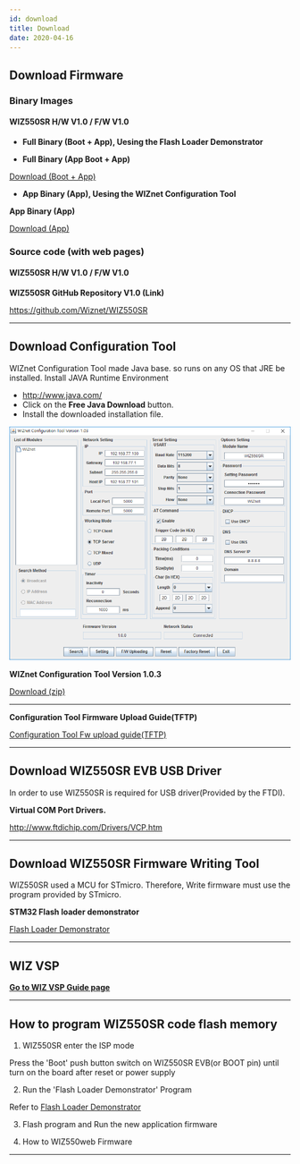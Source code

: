 ```yaml
---
id: download
title: Download
date: 2020-04-16
---
```


## Download Firmware

### Binary Images

#### WIZ550SR H/W V1.0 / F/W V1.0

  - **Full Binary (Boot + App), Uesing the Flash Loader Demonstrator**

  - **Full Binary (App Boot + App)**

<a href="/img/products/wiz550sr/wiz550sr_download/wiz550sr_160531.zip" target="_blank">Download (Boot + App)</a>  

  - **App Binary (App), Uesing the WIZnet Configuration Tool**

**App Binary (App)**  

<a href="/img/products/wiz550sr/wiz550sr_download/wiz550sr_app_160531.zip" target="_blank">Download (App)</a>  


### Source code (with web pages)

#### WIZ550SR H/W V1.0 / F/W V1.0

**WIZ550SR GitHub Repository V1.0 (Link)**

https://github.com/Wiznet/WIZ550SR

-----

## Download Configuration Tool

WIZnet Configuration Tool made Java base. so runs on any OS that JRE be installed.
Install JAVA Runtime Environment

- http://www.java.com/
- Click on the **Free Java Download** button.
- Install the downloaded installation file.


![WIZnet Configuration Tool Version 1.0.3](/img/products/wiz550sr/wiz550sr_download/configuration.png)

**WIZnet Configuration Tool Version 1.0.3**  

<a href="/img/products/wiz550sr/wiz550sr_download/wiznet_configuration_tool_ver1.03.zip" target="_blank">Download (zip)</a>


-----

**Configuration Tool Firmware Upload Guide(TFTP)**  

<a href="/img/products/wiz550sr/wiz550s2e_fw_uploading_tftp.pdf" target="_blank">Configuration Tool Fw upload guide(TFTP)</a>

-----

## Download WIZ550SR EVB USB Driver

In order to use WIZ550SR is required for USB driver(Provided by the FTDI).  

**Virtual COM Port Drivers.**  
  
http://www.ftdichip.com/Drivers/VCP.htm

-----

## Download WIZ550SR Firmware Writing Tool

WIZ550SR used a MCU for STmicro.
Therefore, Write firmware must use the program provided by STmicro.


**STM32 Flash loader demonstrator**  
  
[Flash Loader Demonstrator](http://www.st.com/content/st_com/en/products/development-tools/software-development-tools/stm32-software-development-tools/stm32-programmers/flasher-stm32.html)

-----

## WIZ VSP

[**Go to WIZ VSP Guide page**](./../serial-to-ethernet-guide.md#wiz-vsp)


-----

## How to program WIZ550SR code flash memory

1. WIZ550SR enter the ISP mode

Press the 'Boot' push button switch on WIZ550SR EVB(or BOOT pin) until turn on the board after reset or power supply

2. Run the 'Flash Loader Demonstrator' Program

Refer to [Flash Loader Demonstrator](http://www.st.com/web/en/catalog/tools/FM147/CL1794/SC961/SS1533/PF257525?s_searchtype=keyword)

3. Flash program and Run the new application firmware

4. How to WIZ550web Firmware

-----